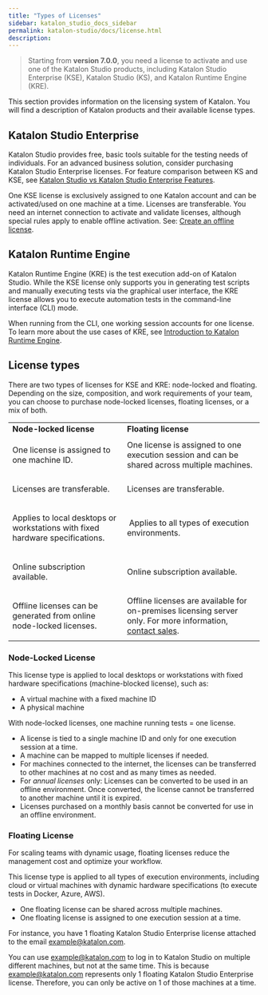 ```yaml
---
title: "Types of Licenses"
sidebar: katalon_studio_docs_sidebar
permalink: katalon-studio/docs/license.html
description:
---
```


> Starting from **version 7.0.0**, you need a license to activate and use one of the Katalon Studio products, including Katalon Studio Enterprise (KSE), Katalon Studio (KS), and Katalon Runtime Engine (KRE).

This section provides information on the licensing system of Katalon. You will find a description of Katalon products and their available license types.

## Katalon Studio Enterprise

Katalon Studio provides free, basic tools suitable for the testing needs of individuals. For an advanced business solution, consider purchasing Katalon Studio Enterprise licenses. For feature comparison between KS and KSE, see [Katalon Studio vs Katalon Studio Enterprise Features](https://docs.katalon.com/katalon-studio/docs/katalon-studio-vs-katalon-studio-enterprise.html).

One KSE license is exclusively assigned to one Katalon account and can be activated/used on one machine at a time. Licenses are transferable. You need an internet connection to activate and validate licenses, although special rules apply to enable offline activation. See: [Create an offline license](https://docs.katalon.com/katalon-studio/docs/use-online-license.html#create#an#offline#license).

## Katalon Runtime Engine

Katalon Runtime Engine (KRE) is the test execution add-on of Katalon Studio. While the KSE license only supports you in generating test scripts and manually executing tests via the graphical user interface, the KRE license allows you to execute automation tests in the command-line interface (CLI) mode.

When running from the CLI, one working session accounts for one license. To learn more about the use cases of KRE, see [Introduction to Katalon Runtime Engine](https://docs.katalon.com/katalon-studio/docs/intro-RE.html).

## License types

There are two types of licenses for KSE and KRE: node-locked and floating. Depending on the size, composition, and work requirements of your team, you can choose to purchase node-locked licenses, floating licenses, or a mix of both.

<table>
	<tbody>
		<tr>
			<td><strong>Node-locked license</strong></td>
			<td><strong>Floating license</strong></td>
		</tr>
		<tr>
			<td>
				<p>One license is assigned to one machine ID.</p>
			</td>
			<td>One license is assigned to one execution session and can be shared across multiple machines.</td>
		</tr>
		<tr>
			<td>
				<p>Licenses are transferable.</p>
			</td>
			<td>Licenses are transferable.</td>
		</tr>
		<tr>
			<td>
				<p>Applies to local desktops or workstations with fixed hardware specifications.</p>
			</td>
			<td>&nbsp;Applies to all types of execution environments.</td>
		</tr>
		<tr>
			<td>
				<p>Online subscription available.</p>
			</td>
			<td>Online subscription available.</td>
		</tr>
		<tr>
			<td>
				<p>Offline licenses can be generated from online node-locked licenses.</p>
			</td>
			<td>Offline licenses are available for on-premises licensing server only. For more information, <a href="https://www.katalon.com/book-a-demo/">contact sales</a>.</td>
		</tr>
	</tbody>
</table>

### Node-Locked License

This license type is applied to local desktops or workstations with fixed hardware specifications (machine-blocked license), such as:

* A virtual machine with a fixed machine ID
* A physical machine

With node-locked licenses, one machine running tests = one license.

* A license is tied to a single machine ID and only for one execution session at a time.
* A machine can be mapped to multiple licenses if needed.
* For machines connected to the internet, the licenses can be transferred to other machines at no cost and as many times as needed.
* For _annual licenses_ only: Licenses can be converted to be used in an offline environment. Once converted, the license cannot be transferred to another machine until it is expired.
* Licenses purchased on a monthly basis cannot be converted for use in an offline environment.

### Floating License

For scaling teams with dynamic usage, floating licenses reduce the management cost and optimize your workflow.

This license type is applied to all types of execution environments, including cloud or virtual machines with dynamic hardware specifications (to execute tests in Docker, Azure, AWS).

* One floating license can be shared across multiple machines.
* One floating license is assigned to one execution session at a time.

For instance, you have 1 floating Katalon Studio Enterprise license attached to the email example@katalon.com.

You can use example@katalon.com to log in to Katalon Studio on multiple different machines, but not at the same time. This is because  example@katalon.com represents only 1 floating Katalon Studio Enterprise license. Therefore, you can only be active on 1 of those machines at a time.